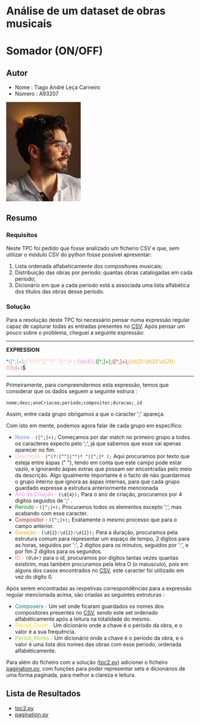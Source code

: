 # Análise de um dataset de obras musicais 
# Somador (ON/OFF)

## Autor
- Nome : Tiago André Leça Carneiro
- Número : A93207

<img src = "../media/722ff411-84c8-44a3-b34d-b639022e9b0e.jpg" alt = "eu" style="text-align = center;" width = "200">

## Resumo
### Requisitos

Neste TPC foi pedido que fosse analizado um ficherio CSV e que, sem utilizar o módulo CSV do python fosse possível apresentar:

1. Lista ordenada alfabeticamente dos compositores musicais;
2. Distribuição das obras por período: quantas obras catalogadas em cada período;
3. Dicionário em que a cada período está a associada uma lista alfabética dos títulos das obras
desse período.

### Solução

Para a resolução deste TPC foi necessário pensar numa expressão regular capaz de capturar todas as entradas presentes no [CSV](obras.csv). Após pensar um pouco sobre o problema, cheguei a seguinte expressão:

---
**EXPRESSION**

^<span id="name" style="color:cornflowerblue">([^;]+);</span><span id="description" style="color:lightpink">("(?:[^"]|"")* "|[^;]* );</span><span id="creationyear" style="color:violet">(\d{4});</span><span id="period" style="color:green">([^;]+);</span><span id="composer" style="color:firebrick">([^;]+);</span><span id="duration" style="color:orange">(\d{2}:\d{2}:\d{2});</span><span id="id" style="color:coral">(O\d+)</span>$


---

Primeiramente, para compreendermos esta expressão, temos que considerar que os dados seguem a seguinte estrura :
```
nome;desc;anoCriacao;periodo;compositor;duracao;_id
```
Assim, entre cada grupo obrigamos a que o caracter ';' apareça.

Com isto em mente, podemos agora falar de cada grupo em específico:

- <span id="name" style="color:cornflowerblue">Nome - </span> ```([^;]+);``` Começamos por dar match no primeiro grupo a todos os caracteres expecto pelo ';', já que sabemos que esse vai apenas aparecer no fim.
- <span id="description" style="color:lightpink">Descrição - </span> ```("(?:[^"]|"")* "|[^;]* );``` Aqui procuramos por texto que esteja entre áspas (" "), tendo em conta que este campo pode estar vazio, e ignorando áspas extras que possam ser encontradas pelo meio da descrição. Algo igualmente importante é o facto de não guardarmos o grupo interno que ignora as áspas internas, para que cada grupo guardado expresse a estrutura anteriormente mencionada
- <span id="creationyear" style="color:violet">Ano de Criação - </span>```(\d{4});``` Para o ano de criação, procuramos por 4 digitos seguidos de ';' .
- <span id="period" style="color:green">Periodo - </span>```([^;]+);``` Procuramos todos os elementos excepto ';', mas acabando com esse caracter.
- <span id="composer" style="color:firebrick">Compositor - </span>```([^;]+);``` Exatamente o mesmo processo que para o campo anterior.
- <span id="duration" style="color:orange">Duração - </span> ```(\d{2}:\d{2}:\d{2});``` Para a duração, procuramos pela estrutura comum para representar um espaço de tempo, 2 digitos para as horas, seguidos por ':', 2 digitos para os minutos, seguidos por ':', e por fim 2 digitos para os segundos.
- <span id="id" style="color:coral">ID - </span>```(O\d+)``` para o id, procuramos por digitos tantas vezes quantas existirim, mas também procuramos pela letra O (o maíusculo), pois em alguns dos casos encontrados no [CSV](obras.csv), este caracter foi utilizado em vez do dígito 0.

Após serem encontradas as respetivas correspondências para a expressão regular mencionada acima, são criadas as seguintes extruturas :

- <span style="color:teal">Composers - </span>Um set onde ficaram guardados os nomes dos compositores presentes no [CSV](obras.csv), sendo este set ordenado alfabéticamente após a leitura na totalidade do mesmo.
- <span style="color:gold">Period_Count - </span> Um dicionário onde a chave é o período da obra, e o valor é a sua frequência.
- <span style="color:yellowgreen">Period_Works - </span> Um dicionário onde a chave é o período da obra, e o valor é uma lista dos nomes das obras com esse periodo, ordenada alfabéticamente.

Para além do ficheiro com a solução ([tpc2.py](tpc2.py)) adicionei o ficheiro [pagination.py](pagination.py), com funções para poder representar sets e dicionários de uma forma paginada, para melhor a clareza e leitura.

## Lista de Resultados

- [tpc2.py](tpc2.py)
- [pagination.py](pagination.py)
